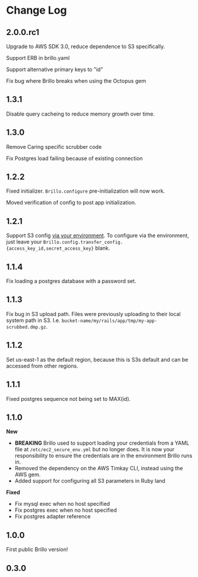 # Change Log

## 2.0.0.rc1
Upgrade to AWS SDK 3.0, reduce dependence to S3 specifically.

Support ERB in brillo.yaml

Support alternative primary keys to "id"

Fix bug where Brillo breaks when using the Octopus gem

## 1.3.1
Disable query cacheing to reduce memory growth over time.

## 1.3.0
Remove Caring specific scrubber code

Fix Postgres load failing because of existing connection

## 1.2.2
Fixed initializer. `Brillo.configure` pre-initialization will now work.

Moved verification of config to post app initialization.

## 1.2.1
Support S3 config [via your environment](https://github.com/aws/aws-sdk-ruby#configuration). To configure via the environment, just leave your `Brillo.config.transfer_config.{access_key_id,secret_access_key}` blank.

## 1.1.4
Fix loading a postgres database with a password set.

## 1.1.3
Fix bug in S3 upload path. Files were previously uploading to their local system path in S3. I.e. `bucket-name/my/rails/app/tmp/my-app-scrubbed.dmp.gz`.

## 1.1.2
Set us-east-1 as the default region, because this is S3s default and can be accessed from other regions.

## 1.1.1
Fixed postgres sequence not being set to MAX(id).

## 1.1.0
**New**
- **BREAKING** Brillo used to support loading your credentials from a YAML file at `/etc/ec2_secure_env.yml`
but no longer does. It is now your responsibility to ensure the credentials are in the environment Brillo
runs in.
- Removed the dependency on the AWS Timkay CLI, instead using the AWS gem.
- Added support for configuring all S3 parameters in Ruby land

**Fixed**
- Fix mysql exec when no host specified
- Fix postgres exec when no host specified
- Fix postgres adapter reference


## 1.0.0
First public Brillo version!

## 0.3.0

